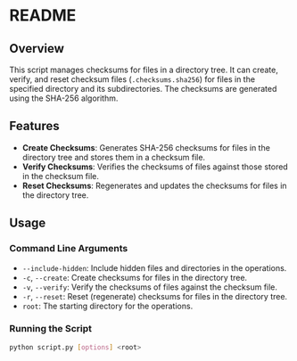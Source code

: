# README

## Overview

This script manages checksums for files in a directory tree. It can create, verify, and reset checksum files (`.checksums.sha256`) for files in the specified directory and its subdirectories. The checksums are generated using the SHA-256 algorithm.

## Features

- **Create Checksums**: Generates SHA-256 checksums for files in the directory tree and stores them in a checksum file.
- **Verify Checksums**: Verifies the checksums of files against those stored in the checksum file.
- **Reset Checksums**: Regenerates and updates the checksums for files in the directory tree.

## Usage

### Command Line Arguments

- `--include-hidden`: Include hidden files and directories in the operations.
- `-c`, `--create`: Create checksums for files in the directory tree.
- `-v`, `--verify`: Verify the checksums of files against the checksum file.
- `-r`, `--reset`: Reset (regenerate) checksums for files in the directory tree.
- `root`: The starting directory for the operations.

### Running the Script

```sh
python script.py [options] <root>
